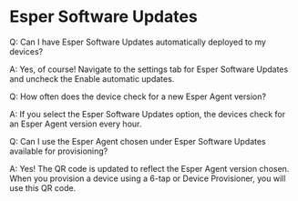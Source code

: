 # Esper Software Updates

Q: Can I have Esper Software Updates automatically deployed to my devices?

A: Yes, of course! Navigate to the settings tab for Esper Software Updates and uncheck the Enable automatic updates.

  

Q: How often does the device check for a new Esper Agent version?

A: If you select the Esper Software Updates option, the devices check for an Esper Agent version every hour.

  

Q: Can I use the Esper Agent chosen under Esper Software Updates available for provisioning?

A: Yes! The QR code is updated to reflect the Esper Agent version chosen. When you provision a device using a 6-tap or Device Provisioner, you will use this QR code.

